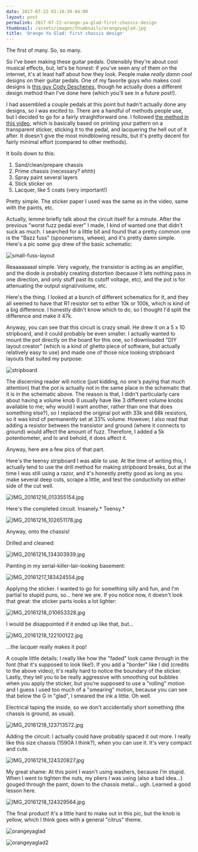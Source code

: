 ```yaml
---
date: 2017-07-22 03:10:39-04:00
layout: post
permalink: 2017-07-22-orange-ya-glad-first-chassis-design
thumbnail: /assets/images/thumbnails/orangeyaglad.jpg
title: 'Orange Ya Glad: first chassis design'
---
```


The first of many. So, so many.

So I've been making these guitar pedals. Ostensibly they're about cool musical effects, but, let's be honest: if you've seen any of them on the internet, it's at least half about how they look. People make *really damn cool* designs on their guitar pedals. One of my favorite guys who makes cool designs is [this guy Cody Deschenes](http://music.codydeschenes.com/), though he actually does a different design method than I've done here (which you'll see in a future post!).

I had assembled a couple pedals at this point but hadn't actually done any designs, so I was excited to. There are a handful of methods people use, but I decided to go for a fairly straightforward one. I followed [the method in this video](https://www.youtube.com/watch?v=xkvizYfDkxw), which is basically based on printing your pattern on a transparent sticker, sticking it to the pedal, and lacquering the hell out of it after. It doesn't give the most mindblowing results, but it's pretty decent for fairly minimal effort (compared to other methods).

It boils down to this:

1. Sand/clean/prepare chassis
2. Prime chassis (necessary? ehhh)
3. Spray paint several layers
4. Stick sticker on
5. Lacquer, like 5 coats (very important!)

Pretty simple. The sticker paper I used was the same as in the video, same with the paints, etc.

Actually, lemme briefly talk about the circuit itself for a minute. After the previous "worst fuzz pedal ever" I made, I kind of wanted one that didn't suck as much. I searched for a little bit and found that a pretty common one is the "Bazz fuss" (spoonerisms, wheee), and it's pretty damn simple. Here's a pic some guy drew of the basic schematic:

![small-fuss-layout](/assets/images/small-fuss-layout.jpg)

Reaaaaaaaal simple. Very vaguely, the transistor is acting as an amplifier, and the diode is probably creating distortion (because it lets nothing pass in one direction, and only stuff past its cutoff voltage, etc), and the pot is for attenuating the output signal/volume, etc.

Here's the thing. I looked at a bunch of different schematics for it, and they all seemed to have that R1 resistor set to either 10k or 100k, which is kind of a big difference. I honestly didn't know which to do, so I thought I'd split the difference and make it 47k.

Anyway, you can see that this circuit is crazy small. He drew it on a 5 x 10 stripboard, and it could probably be even smaller. I actually wanted to mount the pot directly on the board for this one, so I downloaded "DIY layout creator" (which is a kind of ghetto piece of software, but actually relatively easy to use) and made one of those nice looking stripboard layouts that suited my purpose:

![stripboard](/assets/images/stripboard.jpg)

The discerning reader will notice (just kidding, no one's paying that much attention) that the pot is actually not in the same place in the schematic that it is in the schematic above. The reason is that, I didn't particularly care about having a volume knob (I usually have like 3 different volume knobs available to me; why would I want another, rather than one that does something else?), so I replaced the original pot with 33k and 68k resistors, so it was kind of permanently set at 33% volume. However, I also read that adding a resistor between the transistor and ground (where it connects to ground) would affect the amount of fuzz. Therefore, I added a 5k potentiometer, and lo and behold, it does affect it.

Anyway, here are a few pics of that part.

Here's the teensy stripboard I was able to use. At the time of writing this, I actually tend to use the drill method for making stripboard breaks, but at the time I was still using a razor, and it's honestly pretty good as long as you make several deep cuts, scrape a little, and test the conductivity on either side of the cut well.

![IMG_20161216_013355154.jpg](/assets/images/img_20161216_013355154.jpg)

Here's the completed circuit. Insanely.* Teensy.*

![IMG_20161216_102651178.jpg](/assets/images/img_20161216_102651178.jpg?w=504)

Anyway, onto the chassis!

Drilled and cleaned:

![IMG_20161216_134303939.jpg](/assets/images/img_20161216_134303939.jpg)

Painting in my serial-killer-lair-looking basement:

![IMG_20161217_183424554.jpg](/assets/images/img_20161217_183424554.jpg)

Applying the sticker. I wanted to go for something silly and fun, and I'm partial to stupid puns, so... here we are. If you notice now, it doesn't look that great: the sticker parts looks a lot lighter:

![IMG_20161218_010653328.jpg](/assets/images/img_20161218_010653328.jpg)

I would be disappointed if it ended up like that, but...

![IMG_20161218_122100122.jpg](/assets/images/img_20161218_122100122.jpg)

...the lacquer really makes it pop!

A couple little details: I really like how the "faded" look came through in the font (that it's supposed to look like!). If you add a "border" like I did (credits to the above video), it's really hard to notice the boundary of the sticker. Lastly, they tell you to be really aggressive with smoothing out bubbles when you apply the sticker, but you're supposed to use a "rolling" motion and I guess I used too much of a "smearing" motion, because you can see that below the G in "glad", I smeared the ink a little. Oh well.

Electrical taping the inside, so we don't accidentally short something (the chassis is ground, as usual).

![IMG_20161218_123713572.jpg](/assets/images/img_20161218_123713572.jpg)

Adding the circuit: I actually could have probably spaced it out more. I really like this size chassis (1590A I think?), when you can use it. It's very compact and cute.

![IMG_20161218_124320827.jpg](/assets/images/img_20161218_124320827.jpg)

My great shame: At this point I wasn't using washers, because I'm stupid. When I went to tighten the nuts, my pliers I was using (also a bad idea...) gouged through the paint, down to the chassis metal... ugh. Learned a good lesson here.

![IMG_20161218_124329564.jpg](/assets/images/img_20161218_124329564.jpg)

The final product! It's a little hard to make out in this pic, but the knob is yellow, which I think goes with a general "citrus" theme.

![orangeyaglad](/assets/images/orangeyaglad.jpg)

![orangeyaglad2](/assets/images/orangeyaglad2.jpg)
